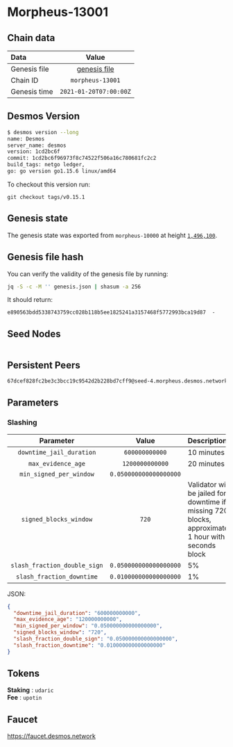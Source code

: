 # Morpheus-13001

## Chain data
| Data | Value | 
| :--- | :---: |
| Genesis file |  [genesis file](genesis.json) |
| Chain ID | `morpheus-13001` |
| Genesis time | `2021-01-20T07:00:00Z` |

## Desmos Version
```sh
$ desmos version --long
name: Desmos
server_name: desmos
version: 1cd2bc6f
commit: 1cd2bc6f96973f8c74522f506a16c780681fc2c2
build_tags: netgo ledger,
go: go version go1.15.6 linux/amd64
```

To checkout this version run: 

```
git checkout tags/v0.15.1
```

## Genesis state
The genesis state was exported from `morpheus-10000` at height [`1,496,100`](https://morpheus-10000.desmos.network/blocks/1496100).

## Genesis file hash
You can verify the validity of the genesis file by running:

```sh
jq -S -c -M '' genesis.json | shasum -a 256
```

It should return:

```
e890563bdd5338743759cc028b118b5ee1825241a3157468f5772993bca19d87  -
```

## Seed Nodes
```sh
```

## Persistent Peers
```sh
67dcef828fc2be3c3bcc19c9542d2b228bd7cff9@seed-4.morpheus.desmos.network:26656
```

## Parameters

### Slashing
| Parameter | Value | Description |
| :-------: | :---: | :---------- |
| `downtime_jail_duration` | `600000000000` | 10 minutes |
| `max_evidence_age` |  `1200000000000` | 20 minutes |
| `min_signed_per_window` |  `0.050000000000000000` | |
| `signed_blocks_window` |  `720` | Validator will be jailed for downtime if  missing 720 blocks, approximately 1 hour with 5 seconds block |
| `slash_fraction_double_sign` |  `0.050000000000000000` | 5% |
| `slash_fraction_downtime` |  `0.010000000000000000` | 1% |

JSON:
```json
{
  "downtime_jail_duration": "600000000000",
  "max_evidence_age": "120000000000",
  "min_signed_per_window": "0.050000000000000000",
  "signed_blocks_window": "720",
  "slash_fraction_double_sign": "0.050000000000000000",
  "slash_fraction_downtime": "0.010000000000000000"
}
```

## Tokens
__Staking__ : `udaric` \
__Fee__ : `upotin`

## Faucet
https://faucet.desmos.network
